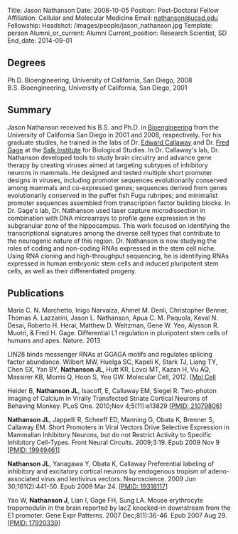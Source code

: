 Title: Jason Nathanson
Date: 2008-10-05
Position: Post-Doctoral Fellow
Affiliation: Cellular and Molecular Medicine
Email: nathanson@ucsd.edu
Fellowship:
Headshot: /images/people/jason_nathanson.jpg
Template: person
Alumni_or_current: Alumni
Current_position: Research Scientist, SD
End_date: 2014-09-01

## Degrees
Ph.D. Bioengineering, University of California, San Diego, 2008 <br>
B.S. Bioengineering, University of California, San Diego, 2001 <br>

## Summary
Jason Nathanson received his B.S. and Ph.D. in [Bioengineering](http://be.ucsd.edu/) from the University of California San Diego in 2001 and 2008, respectively. For his graduate studies, he trained in the labs of Dr. [Edward Callaway](http://www.salk.edu/faculty/callaway.html) and Dr. [Fred Gage](http://www.salk.edu/faculty/gage.html) at the [Salk Institute](http://www.salk.edu/) for Biological Studies. In Dr. Callaway's lab, Dr. Nathanson developed tools to study brain circuitry and advance gene therapy by creating viruses aimed at targeting subtypes of inhibitory neurons in mammals. He designed and tested multiple short promoter designs in viruses, including promoter sequences evolutionarily conserved among mammals and co-expressed genes; sequences derived from genes evolutionarily conserved in the puffer fish Fugu rubripes; and minimalist promoter sequences assembled from transcription factor building blocks.  In Dr. Gage's lab, Dr. Nathanson used laser capture microdissection in combination with DNA microarrays to profile gene expression in the subgranular zone of the hippocampus. This work focused on identifying the transcriptional signatures among the diverse cell types that contribute to the neurogenic nature of this region. Dr. Nathanson is now studying the roles of coding and non-coding RNAs expressed in the stem cell niche. Using RNA cloning and high-throughput sequencing, he is identifying RNAs expressed in human embryonic stem cells and induced pluripotent stem cells, as well as their differentiated progeny.

## Publications
Maria C. N. Marchetto, Inigo Narvaiza, Ahmet M. Denli, Christopher Benner, Thomas A. Lazzarini, Jason L. Nathanson, Apua C. M. Paquola, Keval N. Desai, Roberto H. Herai, Matthew D. Weitzman, Gene W. Yeo, Alysson R. Muotri, & Fred H. Gage. Differential L1 regulation in pluripotent stem cells of humans and apes. Nature. 2013

LIN28 binds messenger RNAs at GGAGA motifs and regulates splicing factor abundance. Wilbert MW, Huelga SC, Kapeli K, Stark TJ, Liang TY, Chen SX, Yan BY, **Nathanson JL**, Hutt KR, Lovci MT, Kazan H, Vu AQ, Massirer KB, Morris Q, Hoon S, Yeo GW. Molecular Cell, 2012. [[Mol Cell](http://www.cell.com/molecular-cell/abstract/S1097-2765(12)00690-9)

Heider B, **Nathanson JL**, Isacoff, E, Callaway EM, Siegel R. Two-photon Imaging of Calcium in Virally Transfected Striate Cortical Neurons of Behaving Monkey. PLoS One. 2010;Nov 4;5(11):e13829 [[PMID: 21079806](http://www.ncbi.nlm.nih.gov/pubmed/21079806)]

**Nathanson JL**, Jappelli R, Scheeff ED, Manning G, Obata K, Brenner S, Callaway EM. Short Promoters in Viral Vectors Drive Selective Expression in Mammalian Inhibitory Neurons, but do not Restrict Activity to Specific Inhibitory Cell-Types. Front Neural Circuits. 2009;3:19. Epub 2009 Nov 9 [[PMID: 19949461](http://www.ncbi.nlm.nih.gov/pubmed/19949461)]

**Nathanson JL**, Yanagawa Y, Obata K, Callaway Preferential labeling of inhibitory and excitatory cortical neurons by endogenous tropism of adeno-associated virus and lentivirus vectors. Neuroscience. 2009 Jun 30;161(2):441-50. Epub 2009 Mar 24. [[PMID: 19318117](http://www.ncbi.nlm.nih.gov/pubmed/19318117)]

Yao W, **Nathanson J**, Lian I, Gage FH, Sung LA. Mouse erythrocyte tropomodulin in the brain reported by lacZ knocked-in downstream from the E1 promoter. Gene Expr Patterns. 2007 Dec;8(1):36-46. Epub 2007 Aug 29. [[PMID: 17920339](http://www.ncbi.nlm.nih.gov/pubmed/17920339)]
